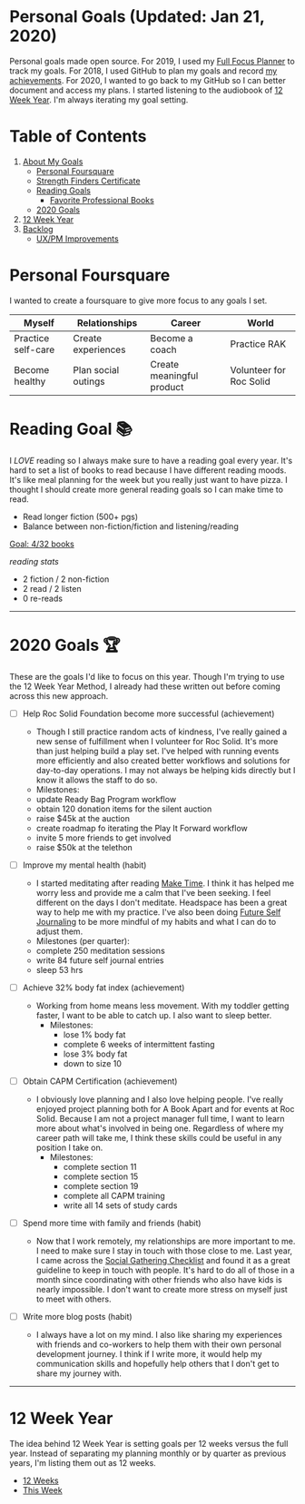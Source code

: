 Personal Goals (Updated: Jan 21, 2020)
==============

Personal goals made open source. For 2019, I used my [Full Focus Planner](https://fullfocusplanner.com/) to track my goals. For 2018, I used GitHub to plan my goals and record [my achievements](https://github.com/candicodeit/personal-goals/blob/master/2018/00-2018-achievements.md). For 2020, I wanted to go back to my GitHub so I can better document and access my plans. I started listening to the audiobook of [12 Week Year](https://www.goodreads.com/book/show/10009377-the-12-week-year). I'm always iterating my goal setting. 

# Table of Contents
1. [About My Goals](about.md)
   * [Personal Foursquare](#personal-foursquare)
   * [Strength Finders Certificate](https://github.com/candicodeit/personal-goals/blob/2020-planning/personality-tests/StrengthFinders%20-%20Certificate.pdf)
   * [Reading Goals](#reading-goal-books)
      * [Favorite Professional Books](books.md)
   * [2020 Goals](#2020-goals-trophy)   
2. [12 Week Year](#12-week-year)
3. [Backlog](backlog.md)
   * [UX/PM Improvements](ux-pm.md)


# Personal Foursquare 
I wanted to create a foursquare to give more focus to any goals I set.

| Myself   | Relationships | Career  | World |
| ------------- | ------------- | ------------ | ------------- |
| Practice self-care  | Create experiences  | Become a coach  | Practice RAK |
| Become healthy  | Plan social outings  | Create meaningful product  | Volunteer for Roc Solid  |


# Reading Goal :books:
I *LOVE* reading so I always make sure to have a reading goal every year. It's hard to set a list of books to read because I have different reading moods. It's like meal planning for the week but you really just want to have pizza. I thought I should create more general reading goals so I can make time to read. 
- Read longer fiction (500+ pgs)
- Balance between non-fiction/fiction and listening/reading

[Goal: 4/32 books](https://www.goodreads.com/challenges/11621-2020-reading-challenge) 

_reading stats_
- 2 fiction / 2 non-fiction
- 2 read /  2 listen
- 0 re-reads

---

# 2020 Goals :trophy:
These are the goals I'd like to focus on this year. Though I'm trying to use the 12 Week Year Method, I already had these written out before coming across this new approach. 

- [ ] Help Roc Solid Foundation become more successful (achievement)
	- Though I still practice random acts of kindness, I've really gained a new sense of fulfillment when I volunteer for Roc Solid. It's more than just helping build a play set. I've helped with running events more efficiently and also created better workflows and solutions for day-to-day operations. I may not always be helping kids directly but I know it allows the staff to do so. 
   - Milestones: 
    - update Ready Bag Program workflow
    - obtain 120 donation items for the silent auction
    - raise $45k at the auction
    - create roadmap fo iterating the Play It Forward workflow
    - invite 5 more friends to get involved
    - raise $50k at the telethon

- [ ] Improve my mental health (habit)
	- I started meditating after reading [Make Time](https://www.goodreads.com/book/show/37880811-make-time). I think it has helped me worry less and provide me a calm that I've been seeking. I feel different on the days I don't meditate. Headspace has been a great way to help me with my practice. I've also been doing [Future Self Journaling](https://yourholisticpsychologist.com/future-self-journaling/) to be more mindful of my habits and what I can do to adjust them. 
   - Milestones (per quarter): 
    - complete 250 meditation sessions
    - write 84 future self journal entries
    - sleep 53 hrs
   
- [ ] Achieve 32% body fat index (achievement)
	- Working from home means less movement. With my toddler getting faster, I want to be able to catch up. I also want to sleep better.
      - Milestones: 
         - lose 1% body fat
         - complete 6 weeks of intermittent fasting
         - lose 3% body fat
         - down to size 10

- [ ] Obtain CAPM Certification (achievement)
	- I obviously love planning and I also love helping people. I've really enjoyed project planning both for A Book Apart and for events at Roc Solid. Because I am not a project manager full time, I want to learn more about what's involved in being one. Regardless of where my career path will take me, I think these skills could be useful in any position I take on. 
      - Milestones: 
         - complete section 11
         - complete section 15
         - complete section 19
         - complete all CAPM training
         - write all 14 sets of study cards

- [ ] Spend more time with family and friends (habit)
	- Now that I work remotely, my relationships are more important to me. I need to make sure I stay in touch with those close to me. Last year, I came across the [Social Gathering Checklist](social-checklist.md) and found it as a great guideline to keep in touch with people. It's hard to do all of those in a month since coordinating with other friends who also have kids is nearly impossible. I don't want to create more stress on myself just to meet with others.

- [ ] Write more blog posts (habit)
	- I always have a lot on my mind. I also like sharing my experiences with friends and co-workers to help them with their own personal development journey. I think if I write more, it would help my communication skills and hopefully help others that I don't get to share my journey with. 

---

# 12 Week Year
The idea behind 12 Week Year is setting goals per 12 weeks versus the full year. Instead of separating my planning monthly or by quarter as previous years, I'm listing them out as 12 weeks. 

   * [12 Weeks](https://github.com/candicodeit/personal-goals/blob/master/2020/01-12wy-q1.md)
   * [This Week](https://github.com/candicodeit/personal-goals/blob/master/2020/01-12wy-q1.md#week-3--jan-20---26)
   

